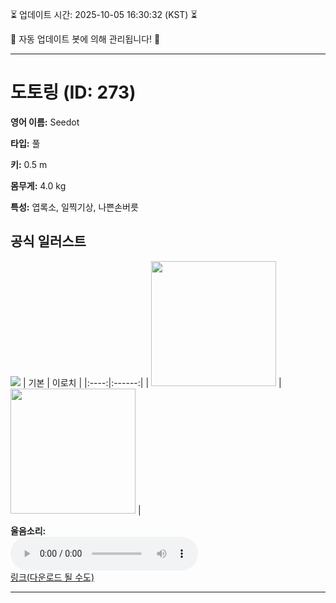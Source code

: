 
⏳ 업데이트 시간: 2025-10-05 16:30:32 (KST) ⏳

🤖 자동 업데이트 봇에 의해 관리됩니다! 🤖

---

# 도토링 (ID: 273)
**영어 이름:** Seedot

**타입:** 풀

**키:** 0.5 m

**몸무게:** 4.0 kg

**특성:** 엽록소, 일찍기상, 나쁜손버릇

## 공식 일러스트
![](https://raw.githubusercontent.com/PokeAPI/sprites/master/sprites/pokemon/other/official-artwork/273.png)
| 기본 | 이로치 |
|:----:|:------:|
| <img src="http://play.pokemonshowdown.com/sprites/ani/seedot.gif" width="200"> | <img src="http://play.pokemonshowdown.com/sprites/ani-shiny/seedot.gif" width="200"> |

**울음소리:**<br><audio controls src="https://raw.githubusercontent.com/PokeAPI/cries/main/cries/pokemon/latest/273.ogg"></audio><br> [링크(다운로드 될 수도)](https://raw.githubusercontent.com/PokeAPI/cries/main/cries/pokemon/latest/273.ogg)


---
